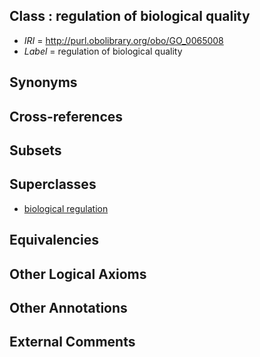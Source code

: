 
## Class : regulation of biological quality

 * *IRI* = http://purl.obolibrary.org/obo/GO_0065008
 * *Label* = regulation of biological quality

## Synonyms


## Cross-references


## Subsets


## Superclasses

 * [biological regulation](../../GO/07/GO_0065007.md)

## Equivalencies


## Other Logical Axioms


## Other Annotations


## External Comments

